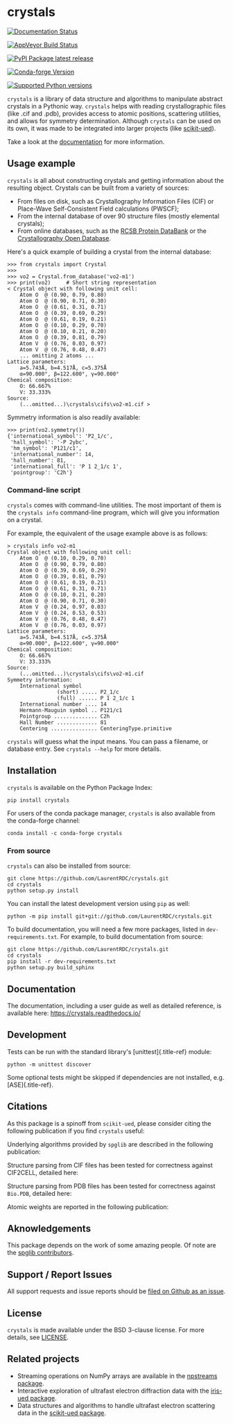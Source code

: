 crystals
========

[![Documentation Status](https://readthedocs.org/projects/crystals/badge/?version=master)](https://crystals.readthedocs.io/)

[![AppVeyor Build Status](https://ci.appveyor.com/api/projects/status/github/LaurentRDC/crystals?branch=master&svg=true)](https://ci.appveyor.com/project/LaurentRDC/crystals)

[![PyPI Package latest release](https://img.shields.io/pypi/v/crystals.svg)](https://pypi.python.org/pypi/crystals)

[![Conda-forge Version](https://img.shields.io/conda/vn/conda-forge/crystals.svg)](https://anaconda.org/conda-forge/crystals)

[![Supported Python versions](https://img.shields.io/pypi/pyversions/crystals.svg)](https://pypi.python.org/pypi/crystals)

`crystals` is a library of data structure and algorithms to manipulate
abstract crystals in a Pythonic way. `crystals` helps with reading
crystallographic files (like .cif and .pdb), provides access to atomic
positions, scattering utilities, and allows for symmetry determination.
Although `crystals` can be used on its own, it was made to be integrated
into larger projects (like
[scikit-ued](https://github.com/LaurentRDC/scikit-ued)).

Take a look at the [documentation](https://crystals.readthedocs.io/) for
more information.

Usage example
-------------

`crystals` is all about constructing crystals and getting information
about the resulting object. Crystals can be built from a variety of
sources:

-   From files on disk, such as Crystallography Information Files (CIF)
    or Place-Wave Self-Consistent Field calculations (PWSCF);
-   From the internal database of over 90 structure files (mostly
    elemental crystals);
-   From online databases, such as the [RCSB Protein
    DataBank](http://www.rcsb.org/) or the [Crystallography Open
    Database](http://www.crystallography.net/cod/).

Here\'s a quick example of building a crystal from the internal
database:

    >>> from crystals import Crystal
    >>>
    >>> vo2 = Crystal.from_database('vo2-m1')
    >>> print(vo2)     # Short string representation
    < Crystal object with following unit cell:
        Atom O  @ (0.90, 0.79, 0.80)
        Atom O  @ (0.90, 0.71, 0.30)
        Atom O  @ (0.61, 0.31, 0.71)
        Atom O  @ (0.39, 0.69, 0.29)
        Atom O  @ (0.61, 0.19, 0.21)
        Atom O  @ (0.10, 0.29, 0.70)
        Atom O  @ (0.10, 0.21, 0.20)
        Atom O  @ (0.39, 0.81, 0.79)
        Atom V  @ (0.76, 0.03, 0.97)
        Atom V  @ (0.76, 0.48, 0.47)
        ... omitting 2 atoms ...
    Lattice parameters:
        a=5.743Å, b=4.517Å, c=5.375Å
        α=90.000°, β=122.600°, γ=90.000°
    Chemical composition:
        O: 66.667%
        V: 33.333%
    Source:
        (...omitted...)\crystals\cifs\vo2-m1.cif >

Symmetry information is also readily available:

    >>> print(vo2.symmetry())
    {'international_symbol': 'P2_1/c', 
     'hall_symbol': '-P 2ybc', 
     'hm_symbol': 'P121/c1',
     'international_number': 14, 
     'hall_number': 81, 
     'international_full': 'P 1 2_1/c 1', 
     'pointgroup': 'C2h'}

### Command-line script

`crystals` comes with command-line utilities. The most important of them
is the `crystals info` command-line program, which will give you
information on a crystal.

For example, the equivalent of the usage example above is as follows:

    > crystals info vo2-m1
    Crystal object with following unit cell:
        Atom O  @ (0.10, 0.29, 0.70)
        Atom O  @ (0.90, 0.79, 0.80)
        Atom O  @ (0.39, 0.69, 0.29)
        Atom O  @ (0.39, 0.81, 0.79)
        Atom O  @ (0.61, 0.19, 0.21)
        Atom O  @ (0.61, 0.31, 0.71)
        Atom O  @ (0.10, 0.21, 0.20)
        Atom O  @ (0.90, 0.71, 0.30)
        Atom V  @ (0.24, 0.97, 0.03)
        Atom V  @ (0.24, 0.53, 0.53)
        Atom V  @ (0.76, 0.48, 0.47)
        Atom V  @ (0.76, 0.03, 0.97)
    Lattice parameters:
        a=5.743Å, b=4.517Å, c=5.375Å
        α=90.000°, β=122.600°, γ=90.000°
    Chemical composition:
        O: 66.667%
        V: 33.333%
    Source: 
        (...omitted...)\crystals\cifs\vo2-m1.cif
    Symmetry information:
        International symbol 
                    (short) ..... P2_1/c
                    (full) ...... P 1 2_1/c 1
        International number .... 14
        Hermann-Mauguin symbol .. P121/c1
        Pointgroup .............. C2h
        Hall Number ............. 81
        Centering ............... CenteringType.primitive

`crystals` will guess what the input means. You can pass a filename, or
database entry. See `crystals --help` for more details.

Installation
------------

`crystals` is available on the Python Package Index:

    pip install crystals

For users of the conda package manager, `crystals` is also available
from the conda-forge channel:

    conda install -c conda-forge crystals

### From source

`crystals` can also be installed from source:

    git clone https://github.com/LaurentRDC/crystals.git
    cd crystals
    python setup.py install

You can install the latest development version using `pip` as well:

    python -m pip install git+git://github.com/LaurentRDC/crystals.git

To build documentation, you will need a few more packages, listed in
`dev-requirements.txt`. For example, to build documentation from source:

    git clone https://github.com/LaurentRDC/crystals.git
    cd crystals
    pip install -r dev-requirements.txt
    python setup.py build_sphinx

Documentation
-------------

The documentation, including a user guide as well as detailed reference,
is available here: <https://crystals.readthedocs.io/>

Development
-----------

Tests can be run with the standard library\'s [unittest]{.title-ref}
module:

    python -m unittest discover

Some optional tests might be skipped if dependencies are not installed,
e.g. [ASE]{.title-ref}.

Citations
---------

As this package is a spinoff from `scikit-ued`, please consider citing
the following publication if you find `crystals` useful:

Underlying algorithms provided by `spglib` are described in the
following publication:

Structure parsing from CIF files has been tested for correctness against
CIF2CELL, detailed here:

Structure parsing from PDB files has been tested for correctness against
`Bio.PDB`, detailed here:

Atomic weights are reported in the following publication:

Aknowledgements
---------------

This package depends on the work of some amazing people. Of note are the
[spglib contributors](https://github.com/atztogo/spglib).

Support / Report Issues
-----------------------

All support requests and issue reports should be [filed on Github as an
issue](https://github.com/LaurentRDC/crystals/issues).

License
-------

`crystals` is made available under the BSD 3-clause license. For more
details, see
[LICENSE](https://github.com/LaurentRDC/crystals/blob/master/LICENSE).

Related projects
----------------

-   Streaming operations on NumPy arrays are available in the [npstreams
    package](https://pypi.org/pypi/npstreams).
-   Interactive exploration of ultrafast electron diffraction data with
    the [iris-ued package](https://pypi.org/project/iris-ued/).
-   Data structures and algorithms to handle ultrafast electron
    scattering data in the [scikit-ued
    package](https://pypi.org/project/scikit-ued).
